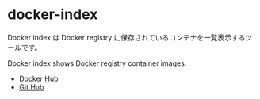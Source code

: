 docker-index
============

Docker index は Docker registry に保存されているコンテナを一覧表示するツールです。

Docker index shows Docker registry container images. 

- [Docker Hub](https://registry.hub.docker.com/u/ringo/docker-index/)
- [Git Hub](https://github.com/ringohub/docker-index)
